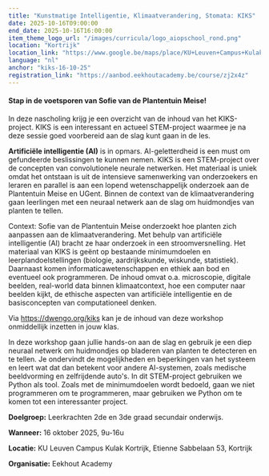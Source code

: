 ```yaml
---
title: "Kunstmatige Intelligentie, Klimaatverandering, Stomata: KIKS"
date: 2025-10-16T09:00:00
end_date: 2025-10-16T16:00:00
item_theme_logo_url: "/images/curricula/logo_aiopschool_rond.png"
location: "Kortrijk"
location_link: "https://www.google.be/maps/place/KU+Leuven+Campus+Kulak+Kortrijk/@50.806021,3.2898247,17z/data=!3m2!4b1!5s0x47c33b496c0da127:0x668027e5eb8c3c3c!4m6!3m5!1s0x47c33b1680feea7f:0xb7de98d538fe190!8m2!3d50.806021!4d3.2923996!16zL20vMDhxaG45?hl=nl&entry=ttu&g_ep=EgoyMDI1MDIxOS4xIKXMDSoASAFQAw%3D%3D"
language: "nl"
anchor: "kiks-16-10-25"
registration_link: "https://aanbod.eekhoutacademy.be/course/zj2x4z"
---
```

#### Stap in de voetsporen van Sofie van de Plantentuin Meise!

In deze nascholing krijg je een overzicht van de inhoud van het KIKS-project. KIKS is een interessant en actueel STEM-project waarmee je na deze sessie goed voorbereid aan de slag kunt gaan in de les.

**Artificiële intelligentie (AI)** is in opmars. AI-geletterdheid is een must om gefundeerde beslissingen te kunnen nemen. KIKS is een STEM-project over de concepten van convolutionele neurale netwerken. Het materiaal is uniek omdat het ontstaan is uit de intensieve samenwerking van onderzoekers en leraren en parallel is aan een lopend wetenschappelijk onderzoek aan de Plantentuin Meise en UGent. Binnen de context van de klimaatverandering gaan leerlingen met een neuraal netwerk aan de slag om huidmondjes van planten te tellen.

Context: Sofie van de Plantentuin Meise onderzoekt hoe planten zich aanpassen aan de klimaatverandering. Met behulp van artificiële intelligentie (AI) bracht ze haar onderzoek in een stroomversnelling. Het materiaal van KIKS is geënt op bestaande minimumdoelen en leerplandoelstellingen (biologie, aardrijkskunde, wiskunde, statistiek). Daarnaast komen informaticawetenschappen en ethiek aan bod en eventueel ook programmeren. De inhoud omvat o.a. microscopie, digitale beelden, real-world data binnen klimaatcontext, hoe een computer naar beelden kijkt, de ethische aspecten van artificiële intelligentie en de basisconcepten van computationeel denken.

Via https://dwengo.org/kiks kan je de inhoud van deze workshop onmiddellijk inzetten in jouw klas.

In deze workshop gaan jullie hands-on aan de slag en gebruik je een diep neuraal netwerk om huidmondjes op bladeren van planten te detecteren en te tellen. Je ondervindt de mogelijkheden en beperkingen van het systeem en leert wat dat dan betekent voor andere AI-systemen, zoals medische beeldvorming en zelfrijdende auto's. In dit STEM-project gebruiken we Python als tool. Zoals met de minimumdoelen wordt bedoeld, gaan we niet programmeren om te programmeren, maar gebruiken we Python om te komen tot een interessanter project.

**Doelgroep:**
Leerkrachten 2de en 3de graad secundair onderwijs.

**Wanneer:** 16 oktober 2025, 9u-16u

**Locatie:** KU Leuven Campus Kulak Kortrijk, Etienne Sabbelaan 53, Kortrijk

**Organisatie:** Eekhout Academy
